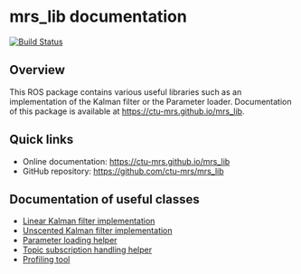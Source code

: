 # mrs_lib documentation

[![Build Status](https://travis-ci.com/ctu-mrs/mrs_lib.svg?branch=master)](https://travis-ci.com/ctu-mrs/mrs_lib)

## Overview

This ROS package contains various useful libraries such as an implementation of the Kalman filter or the Parameter loader.
Documentation of this package is available at https://ctu-mrs.github.io/mrs_lib.

## Quick links

* Online documentation: <a href="https://ctu-mrs.github.io/mrs_lib" target="_blank">https://ctu-mrs.github.io/mrs_lib</a>
* GitHub repository: <a href="https://github.com/ctu-mrs/mrs_lib" target="_blank">https://github.com/ctu-mrs/mrs_lib</a>

## Documentation of useful classes

* [Linear Kalman filter implementation](https://ctu-mrs.github.io/mrs_lib/classmrs__lib_1_1LKF.html)
* [Unscented Kalman filter implementation](https://ctu-mrs.github.io/mrs_lib/classmrs__lib_1_1UKF.html)
* [Parameter loading helper](https://ctu-mrs.github.io/mrs_lib/classmrs__lib_1_1ParamLoader.html)
* [Topic subscription handling helper](https://ctu-mrs.github.io/mrs_lib/classmrs__lib_1_1SubscribeMgr.html)
* [Profiling tool](https://ctu-mrs.github.io/mrs_lib/classmrs__lib_1_1Profiler.html)
